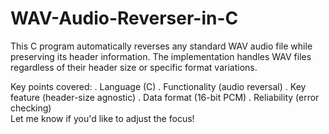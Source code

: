 # WAV-Audio-Reverser-in-C
This C program automatically reverses any standard WAV audio file while preserving its header information. The implementation handles WAV files regardless of their header size or specific format variations.

Key points covered:
 . Language (C) 
 . Functionality (audio reversal) 
 . Key feature (header-size agnostic) 
 . Data format (16-bit PCM) 
 . Reliability (error checking)  
Let me know if you'd like to adjust the focus!
